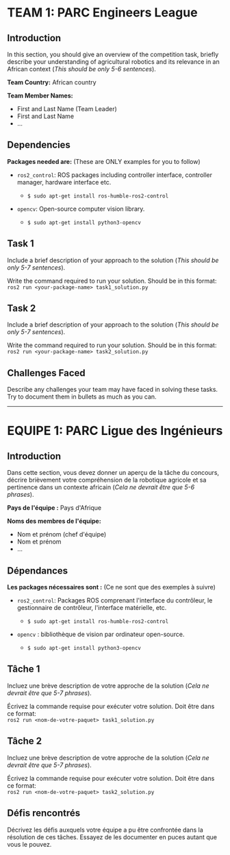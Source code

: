 # TEAM 1: PARC Engineers League 

## Introduction

In this section, you should give an overview of the competition task, briefly describe your understanding of agricultural robotics and its relevance in an African context (*This should be only 5-6 sentences*).

**Team Country:** African country

**Team Member Names:**

* First and Last Name (Team Leader)
* First and Last Name
* ...

## Dependencies

**Packages needed are:** (These are ONLY examples for you to follow)

* `ros2_control`: ROS packages including controller interface, controller manager, hardware interface etc.

    * `$ sudo apt-get install ros-humble-ros2-control`

* `opencv`: Open-source computer vision library.

    * `$ sudo apt-get install python3-opencv`

## Task 1

Include a brief description of your approach to the solution (*This should be only 5-7 sentences*).

Write the command required to run your solution. Should be in this format: <br>
` ros2 run <your-package-name> task1_solution.py `

## Task 2

Include a brief description of your approach to the solution (*This should be only 5-7 sentences*).

Write the command required to run your solution. Should be in this format: <br>
` ros2 run <your-package-name> task2_solution.py `

## Challenges Faced

Describe any challenges your team may have faced in solving these tasks. Try to document them in bullets as much as you can.

--------------------------------------------------

# EQUIPE 1: PARC Ligue des Ingénieurs

## Introduction

Dans cette section, vous devez donner un aperçu de la tâche du concours, décrire brièvement votre compréhension de la robotique agricole et sa pertinence dans un contexte africain (*Cela ne devrait être que 5-6 phrases*).

**Pays de l'équipe :** Pays d'Afrique

**Noms des membres de l'équipe:**

* Nom et prénom (chef d'équipe)
* Nom et prénom
* ...

## Dépendances

**Les packages nécessaires sont :** (Ce ne sont que des exemples à suivre)

* `ros2_control`: Packages ROS comprenant l'interface du contrôleur, le gestionnaire de contrôleur, l'interface matérielle, etc.

     * `$ sudo apt-get install ros-humble-ros2-control`

* `opencv` : bibliothèque de vision par ordinateur open-source.

     * `$ sudo apt-get install python3-opencv`

## Tâche 1

Incluez une brève description de votre approche de la solution (*Cela ne devrait être que 5-7 phrases*).

Écrivez la commande requise pour exécuter votre solution. Doit être dans ce format: <br>
` ros2 run <nom-de-votre-paquet> task1_solution.py `

## Tâche 2
Incluez une brève description de votre approche de la solution (*Cela ne devrait être que 5-7 phrases*).

Écrivez la commande requise pour exécuter votre solution. Doit être dans ce format: <br>
` ros2 run <nom-de-votre-paquet> task2_solution.py `

## Défis rencontrés

Décrivez les défis auxquels votre équipe a pu être confrontée dans la résolution de ces tâches. Essayez de les documenter en puces autant que vous le pouvez.

